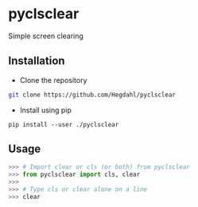 # pyclsclear
Simple screen clearing

## Installation

- Clone the repository
```sh
git clone https://github.com/Hegdahl/pyclsclear
```

- Install using pip
```
pip install --user ./pyclsclear
```

## Usage

```py
>>> # Import clear or cls (or both) from pyclsclear
>>> from pyclsclear import cls, clear 
>>>
>>> # Type cls or clear alone on a line
>>> clear
```